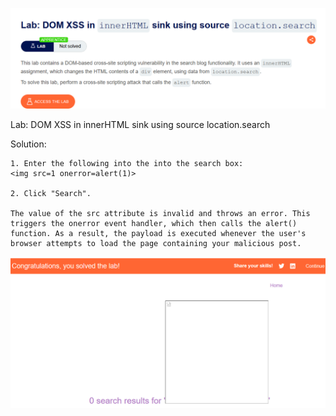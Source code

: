 ![Lab title](image.png) 

Lab: DOM XSS in innerHTML sink using source location.search

Solution: 
    

    1. Enter the following into the into the search box:
    <img src=1 onerror=alert(1)>
    
    2. Click "Search".

    The value of the src attribute is invalid and throws an error. This triggers the onerror event handler, which then calls the alert() function. As a result, the payload is executed whenever the user's browser attempts to load the page containing your malicious post.

![Solved](image-1.png)  
